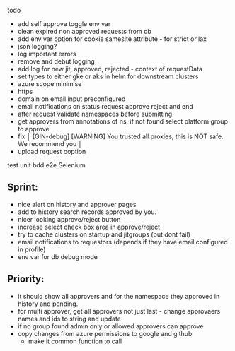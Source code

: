 todo

- add self approve toggle env var
- clean expired non approved requests from db
- add env var option for cookie samesite attribute - for strict or lax
- json logging?
- log important errors
- remove and debut logging 
- add log for new jit, approved, rejected - context of requestData
- set types to either gke or aks in helm for downstream clusters
- azure scope minimise
- https
- domain on email input preconfigured
- email notifications on status request approve reject and end
- after request validate namespaces before submitting
- get approvers from annotations of ns, if not found select platform group to approve 
- fix │ [GIN-debug] [WARNING] You trusted all proxies, this is NOT safe. We recommend you │
- upload request ooption


test
  unit
  bdd
  e2e Selenium 

## Sprint:
- nice alert on history and approver pages
- add to history search records approved by you.
- nicer looking approve/reject button
- increase select check box area in approve/reject
- try to cache clusters on startup and jitgroups (but dont fail)
- email notifications to requestors (depends if they have email configured in profile)
- env var for db debug mode


## Priority:
- it should show all approvers and for the namespace they approved in history and pending.
- for multi approver, get all approvers not just last - change approvaers names and ids to string and update
- if no group found admin only or allowed approvers can approve
- copy changes from azure permissions to google and github
  - make it common function to call